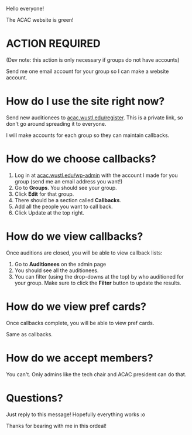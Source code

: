 Hello everyone!

The ACAC website is green!

# ACTION REQUIRED

(Dev note: this action is only necessary if groups do not have accounts)

Send me one email account for your group so I can make a website account.

# How do I use the site right now?

Send new auditionees to [acac.wustl.edu/register](https://acac.wustl.edu/register). This is a private link, so don't go around spreading it to everyone.

I will make accounts for each group so they can maintain callbacks.

# How do we choose callbacks?

1. Log in at [acac.wustl.edu/wp-admin](https://acac.wustl.edu/wp-admin) with the account I made for you group (send me an email address you want!)
2. Go to **Groups**. You should see your group.
3. Click **Edit** for that group.
4. There should be a section called **Callbacks**.
5. Add all the people you want to call back.
6. Click Update at the top right.

# How do we view callbacks?

Once auditions are closed, you will be able to view callback lists:

1. Go to **Auditionees** on the admin page
2. You should see all the auditionees.
3. You can filter (using the drop-downs at the top) by who auditioned for your group. Make sure to click the **Filter** button to update the results.

# How do we view pref cards?

Once callbacks complete, you will be able to view pref cards.

Same as callbacks.

# How do we accept members?

You can't. Only admins like the tech chair and ACAC president can do that.

# Questions?

Just reply to this message! Hopefully everything works :o

Thanks for bearing with me in this ordeal!
